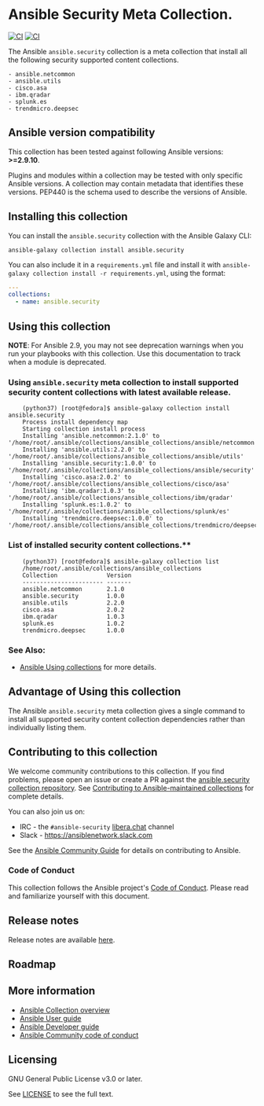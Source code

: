 # Ansible Security Meta Collection.
[![CI](https://zuul-ci.org/gated.svg)](https://dashboard.zuul.ansible.com/t/ansible/builds?project=ansible-collections%2Fansible.security) <!--[![Codecov](https://img.shields.io/codecov/c/github/ansible-collections/ansible.security)](https://codecov.io/gh/ansible-collections/ansible.security)-->
[![CI](https://github.com/ansible-collections/ansible.security/actions/workflows/test.yml/badge.svg?branch=main&event=schedule)](https://github.com/ansible-collections/ansible.security/actions/workflows/test.yml)

The Ansible ``ansible.security`` collection is a meta collection that install all the following security supported content collections.
 ```
- ansible.netcommon
- ansible.utils
- cisco.asa
- ibm.qradar
- splunk.es
- trendmicro.deepsec
 ```


<!--start requires_ansible-->
## Ansible version compatibility

This collection has been tested against following Ansible versions: **>=2.9.10**.

Plugins and modules within a collection may be tested with only specific Ansible versions.
A collection may contain metadata that identifies these versions.
PEP440 is the schema used to describe the versions of Ansible.
<!--end requires_ansible-->

<!--start collection content-->
<!--end collection content-->

## Installing this collection

You can install the ``ansible.security`` collection with the Ansible Galaxy CLI:

    ansible-galaxy collection install ansible.security

You can also include it in a `requirements.yml` file and install it with `ansible-galaxy collection install -r requirements.yml`, using the format:

```yaml
---
collections:
  - name: ansible.security
```
## Using this collection

**NOTE**: For Ansible 2.9, you may not see deprecation warnings when you run your playbooks with this collection. Use this documentation to track when a module is deprecated.

### Using ``ansible.security`` meta collection to install supported security content collections with latest available release.
```
    (python37) [root@fedora]$ ansible-galaxy collection install ansible.security
    Process install dependency map
    Starting collection install process
    Installing 'ansible.netcommon:2.1.0' to '/home/root/.ansible/collections/ansible_collections/ansible/netcommon'
    Installing 'ansible.utils:2.2.0' to '/home/root/.ansible/collections/ansible_collections/ansible/utils'
    Installing 'ansible.security:1.0.0' to '/home/root/.ansible/collections/ansible_collections/ansible/security'
    Installing 'cisco.asa:2.0.2' to '/home/root/.ansible/collections/ansible_collections/cisco/asa'
    Installing 'ibm.qradar:1.0.3' to '/home/root/.ansible/collections/ansible_collections/ibm/qradar'
    Installing 'splunk.es:1.0.2' to '/home/root/.ansible/collections/ansible_collections/splunk/es'
    Installing 'trendmicro.deepsec:1.0.0' to '/home/root/.ansible/collections/ansible_collections/trendmicro/deepsec'
```

### List of installed security content collections.**
```
    (python37) [root@fedora]$ ansible-galaxy collection list
    /home/root/.ansible/collections/ansible_collections
    Collection              Version
    ----------------------- -------
    ansible.netcommon       2.1.0
    ansible.security        1.0.0
    ansible.utils           2.2.0
    cisco.asa               2.0.2
    ibm.qradar              1.0.3
    splunk.es               1.0.2
    trendmicro.deepsec      1.0.0
```

### See Also:

* [Ansible Using collections](https://docs.ansible.com/ansible/latest/user_guide/collections_using.html) for more details.

## Advantage of Using this collection
  The Ansible ``ansible.security`` meta collection gives a single command to install all supported
  security content collection dependencies rather than individually listing them.
## Contributing to this collection

We welcome community contributions to this collection. If you find problems, please open an issue or create a PR against the [ansible.security collection repository](https://github.com/ansible-collections/ansible.security). See [Contributing to Ansible-maintained collections](https://docs.ansible.com/ansible/devel/community/contributing_maintained_collections.html#contributing-maintained-collections) for complete details.

You can also join us on:

- IRC - the ``#ansible-security`` [libera.chat](https://libera.chat/) channel
- Slack - https://ansiblenetwork.slack.com

See the [Ansible Community Guide](https://docs.ansible.com/ansible/latest/community/index.html) for details on contributing to Ansible.

### Code of Conduct
This collection follows the Ansible project's
[Code of Conduct](https://docs.ansible.com/ansible/devel/community/code_of_conduct.html).
Please read and familiarize yourself with this document.


## Release notes
<!--Add a link to a changelog.md file or an external docsite to cover this information. -->
Release notes are available [here](https://github.com/ansible-collections/ansible.security/blob/main/CHANGELOG.rst).

## Roadmap

<!-- Optional. Include the roadmap for this collection, and the proposed release/versioning strategy so users can anticipate the upgrade/update cycle. -->

## More information

- [Ansible Collection overview](https://github.com/ansible-collections/overview)
- [Ansible User guide](https://docs.ansible.com/ansible/latest/user_guide/index.html)
- [Ansible Developer guide](https://docs.ansible.com/ansible/latest/dev_guide/index.html)
- [Ansible Community code of conduct](https://docs.ansible.com/ansible/latest/community/code_of_conduct.html)

## Licensing

GNU General Public License v3.0 or later.

See [LICENSE](https://www.gnu.org/licenses/gpl-3.0.txt) to see the full text.
